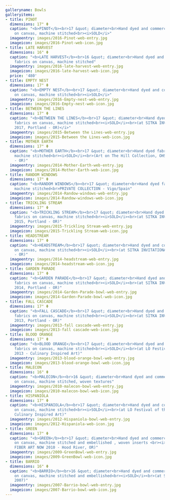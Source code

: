 ```yaml
---
galleryname: Bowls
galleryitems:
- title: PINOT
  dimensions: 17" Φ
  caption: "<b>PINOT</b><br>17 &quot; diameter<br>Hand dyed and commercial fabrics
    on canvas, machine stitched<br><i>SOLD</i>"
  imageentry: images/2016-Pinot-web-entry.jpg
  imageicon: images/2016-Pinot-web-icon.jpg
- title: LATE HARVEST
  dimensions: 16" Φ
  caption: "<b>LATE HARVEST</b><br>16 &quot; diameter<br>Hand dyed and commercial
    fabrics on canvas, machine stitched"
  imageentry: images/2016-late-harvest-web-entry.jpg
  imageicon: images/2016-late-harvest-web-icon.jpg
  price: '480'
- title: EMPTY NEST
  dimensions: 17" Φ
  caption: "<b>EMPTY NEST</b><br>17 &quot; diameter<br>Hand dyed and commercial fabrics
    on canvas, machine stitched<br><i>SOLD</i>"
  imageentry: images/2016-Empty-nest-web-entry.jpg
  imageicon: images/2016-Empty-nest-web-icon.jpg
- title: BETWEEN THE LINES
  dimensions: 17" Φ
  caption: "<b>BETWEEN THE LINES</b><br>17 &quot; diameter<br>Hand dyed and commercial
    fabrics on canvas, machine stitched<br><i>SOLD</i><br>(at SITKA INVITATIONAL -
    2017, Portland - OR)</i>"
  imageentry: images/2015-Between the Lines-web-entry.jpg
  imageicon: images/2015-Between the Lines-web-icon.jpg
- title: MOTHER EARTH
  dimensions: 17" Φ
  caption: "<b>MOTHER EARTH</b><br>17 &quot; diameter<br>Hand dyed fabrics on canvas,
    machine stitched<br><i>SOLD</i><br>(Art on The Hill Collection, OHSU - Portland
    - OR)"
  imageentry: images/2014-Mother-Earth-web-entry.jpg
  imageicon: images/2014-Mother-Earth-web-icon.jpg
- title: RANDOM WINDOWS
  dimensions: 17" Φ
  caption: "<b>RANDOM WINDOWS</b><br>17 &quot; diameter<br>Hand dyed fabrics on canvas,
    machine stitched<br>PRIVATE COLLECTION - Vigo/Spain"
  imageentry: images/2014-Randow-windows-web-entry.jpg
  imageicon: images/2014-Randow-windows-web-icon.jpg
- title: TRICKLING STREAM
  dimensions: 17" Φ
  caption: "<b>TRICKLING STREAM</b><br>17 &quot; diameter<br>Hand dyed and commercial
    fabrics on canvas, machine stitched<br><i>SOLD</i><br>(at SITKA INVITATIONAL -
    2015, Portland - OR)"
  imageentry: images/2015-Trickling Stream-web-entry.jpg
  imageicon: images/2015-Trickling Stream-web-icon.jpg
- title: HEADSTREAM
  dimensions: 17" Φ
  caption: "<b>HEADSTREAM</b><br>17 &quot; diameter<br>Hand dyed and commercial fabrics
    on canvas, machine stitched<br><i>SOLD</i><br>(at SITKA INVITATIONAL - 2014, Portland
    - OR)"
  imageentry: images/2014-headstream-web-entry.jpg
  imageicon: images/2014-headstream-web-icon.jpg
- title: GARDEN PARADE
  dimensions: 17" Φ
  caption: "<b>GARDEN PARADE</b><br>17 &quot; diameter<br>Hand dyed and commercial
    fabrics on canvas, machine stitched<br><i>SOLD</i><br>(at SITKA INVITATIONAL -
    2014, Portland - OR)"
  imageentry: images/2014-Garden-Parade-bowl-web-entry.jpg
  imageicon: images/2014-Garden-Parade-bowl-web-icon.jpg
- title: FALL CASCADE
  dimensions: 17" Φ
  caption: "<b>FALL CASCADE</b><br>17 &quot; diameter<br>Hand dyed and commercial
    fabrics on canvas, machine stitched<br><i>SOLD</i><br>(at SITKA INVITATIONAL -
    2013, Portland - OR)"
  imageentry: images/2013-fall cascade-web-entry.jpg
  imageicon: images/2013-fall cascade-web-icon.jpg
- title: BLOOD ORANGE
  dimensions: 17" Φ
  caption: "<b>BLOOD ORANGE</b><br>17 &quot; diameter<br>Hand dyed and commercial
    fabrics on canvas, machine stitched<br><i>SOLD</i><br>(at LO Festival of the Arts
    2013 - Culinary Inspired Art)"
  imageentry: images/2013-blood-orange-bowl-web-entry.jpg
  imageicon: images/2013-blood-orange-bowl-web-icon.jpg
- title: MALECON
  dimensions: 16" Φ
  caption: "<b>MALECON</b><br>16 &quot; diameter<br>Hand dyed and commercial fabrics
    on canvas, machine stitched, woven textures"
  imageentry: images/2010-malecon-bowl-web-entry.jpg
  imageicon: images/2010-malecon-bowl-web-icon.jpg
- title: HISPANIOLA
  dimensions: 17" Φ
  caption: "<b>HISPANIOLA</b><br>17 &quot; diameter<br>Hand dyed and commercial fabrics
    on canvas, machine stitched<br><i>SOLD</i><br>(at LO Festival of the Arts 2013-
    Culinary Inspired Art)"
  imageentry: images/2012-Hispaniola-bowl-web-entry.jpg
  imageicon: images/2012-Hispaniola-web-icon.jpg
- title: GREEN
  dimensions: 17" Φ
  caption: "<b>GREEN</b><br>17 &quot; diameter<br>Hand dyed and commercial fabrics
    on canvas, machine stitched and embellished , woven inserts <br><i>SOLD</i><br>(at
    FIBER ART NOW 2010 - Hood River, OR)"
  imageentry: images/2009-GreenBowl-web-entry.jpg
  imageicon: images/2009-GreenBowl-web-icon.jpg
- title: BARRIO
  dimensions: 16" Φ
  caption: "<b>BARRIO</b><br>16 &quot; diameter<br>Hand dyed and commercial fabrics
    on canvas, machine stitched and embellished<br><i>SOLD</i><br>(at SOFA Chicago
    2007)"
  imageentry: images/2007-Barrio-bowl-web-entry.jpg
  imageicon: images/2007-Barrio-bowl-web-icon.jpg
---
```

